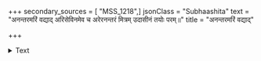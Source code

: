 +++
secondary_sources = [ "MSS_1218",]
jsonClass = "Subhaashita"
text = "अनन्तरमरिं वद्याद् अरिसेविनमेव च अरेरनन्तरं मित्रम् उदासीनं तयोः परम्॥"
title = "अनन्तरमरिं वद्याद्"

+++

<details><summary>Text</summary>

अनन्तरमरिं वद्याद् अरिसेविनमेव च अरेरनन्तरं मित्रम् उदासीनं तयोः परम्॥
</details>
